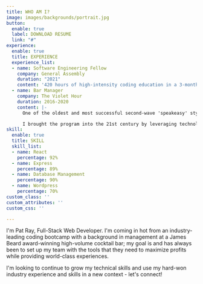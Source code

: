 ```yaml
---
title: WHO AM I?
image: images/backgrounds/portrait.jpg
button:
  enable: true
  label: DOWNLOAD RESUME
  link: "#"
experience:
  enable: true
  title: EXPERIENCE
  experience_list:
  - name: Software Engineering Fellow
    company: General Assembly
    duration: "2021"
    content: '420 hours of high-intensity coding education in a 3-month program. '
  - name: Bar Manager
    company: The Violet Hour
    duration: 2016-2020
    content: |-
      One of the oldest and most successful second-wave 'speakeasy' style cocktail lounges, with a nationally-acclaimed bar program.

      I brought the program into the 21st century by leveraging technology to optimize inventory management, purchasing, and recipe archiving.
skill:
  enable: true
  title: SKILL
  skill_list:
  - name: React
    percentage: 92%
  - name: Express
    percentage: 89%
  - name: Database Management
    percentage: 90%
  - name: Wordpress
    percentage: 70%
custom_class: ''
custom_attributes: ''
custom_css: ''

---
```

I'm Pat Ray, Full-Stack Web Developer. I'm coming in hot from an industry-leading coding bootcamp with a background in management at a James Beard award-winning high-volume cocktail bar; my goal is and has always been to set up my team with the tools that they need to maximize profits while  providing world-class experiences. 

I'm looking to continue to grow my technical skills and use my hard-won industry experience and skills in a new context - let's connect!